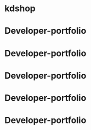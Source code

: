 # kdshop
# Developer-portfolio
# Developer-portfolio
# Developer-portfolio
# Developer-portfolio
# Developer-portfolio
